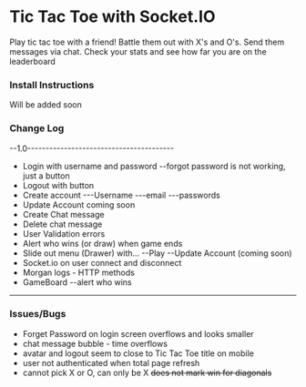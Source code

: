 # Tic Tac Toe with Socket.IO

Play tic tac toe with a friend! Battle them out with X's and O's. Send them messages via chat. Check your stats and see how far you are on the leaderboard

### Install Instructions
Will be added soon

### Change Log
--1.0----------------------------------------
- Login with username and password
--forgot password is not working, just a button
- Logout with button
- Create account
---Username
---email
---passwords
- Update Account coming soon
- Create Chat message
- Delete chat message
- User Validation errors
- Alert who wins (or draw) when game ends
- Slide out menu (Drawer) with...
--Play
--Update Account (coming soon)
- Socket.io on user connect and disconnect
- Morgan logs - HTTP methods
- GameBoard
--alert who wins
--------------------------------------------

### Issues/Bugs
- Forget Password on login screen overflows and looks smaller
- chat message bubble - time overflows
- avatar and logout seem to close to Tic Tac Toe title on mobile
- user not authenticated when total page refresh
- cannot pick X or O, can only be X
~~does not mark win for diagonals~~
